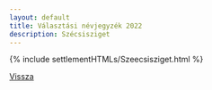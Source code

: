 ```yaml
---
layout: default
title: Választási névjegyzék 2022
description: Szécsisziget
---
```


{% include settlementHTMLs/Szeecsisziget.html %}

[Vissza](./)